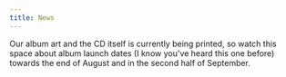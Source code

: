 ```yaml
---
title: News
---
```


Our album art and the CD itself is currently being printed, so watch this space about album launch dates (I know you've heard this one before) towards the end of August and in the second half of September.
